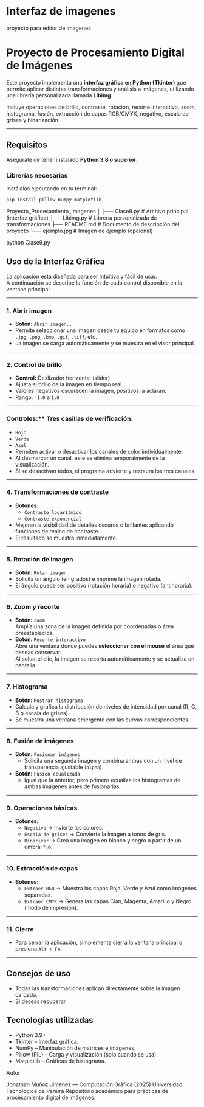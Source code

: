# Interfaz de imagenes
proyecto para editor de imagenes


# Proyecto de Procesamiento Digital de Imágenes

Este proyecto implementa una **interfaz gráfica en Python (Tkinter)** que permite aplicar distintas transformaciones y análisis a imágenes, utilizando una librería personalizada llamada **Libimg**.

Incluye operaciones de brillo, contraste, rotación, recorte interactivo, zoom, histograma, fusión, extracción de capas RGB/CMYK, negativo, escala de grises y binarización.

---

## Requisitos

Asegúrate de tener instalado **Python 3.8 o superior**.

### Librerías necesarias

Instálalas ejecutando en tu terminal:

```bash
pip install pillow numpy matplotlib
```

 Proyecto_Procesamiento_Imagenes
│
├── Clase9.py              # Archivo principal (interfaz gráfica)
├── Libimg.py              # Librería personalizada de transformaciones
├── README.md              # Documento de descripción del proyecto
└── ejemplo.jpg            # Imagen de ejemplo (opcional)


python Clase9.py

##  Uso de la Interfaz Gráfica

La aplicación está diseñada para ser intuitiva y fácil de usar.  
A continuación se describe la función de cada control disponible en la ventana principal:

---

###  1. Abrir imagen
- **Botón:** `Abrir imagen...`  
- Permite seleccionar una imagen desde tu equipo en formatos como `.jpg`, `.png`, `.bmp`, `.gif`, `.tiff`, etc.  
- La imagen se carga automáticamente y se muestra en el visor principal.

---

###  2. Control de brillo
- **Control:** Deslizador horizontal (slider)  
- Ajusta el brillo de la imagen en tiempo real.  
- Valores negativos oscurecen la imagen, positivos la aclaran.  
- Rango: `-1.0` a `1.0`

---

### Controles:** Tres casillas de verificación:  
  - `Rojo`  
  - `Verde`  
  - `Azul`  
- Permiten activar o desactivar los canales de color individualmente.  
- Al desmarcar un canal, este se elimina temporalmente de la visualización.  
- Si se desactivan todos, el programa advierte y restaura los tres canales.

---

### 4. Transformaciones de contraste
- **Botones:**
  - `Contraste logarítmico`  
  - `Contraste exponencial`
- Mejoran la visibilidad de detalles oscuros o brillantes aplicando funciones de realce de contraste.  
- El resultado se muestra inmediatamente.

---

### 5. Rotación de imagen
- **Botón:** `Rotar imagen`  
- Solicita un ángulo (en grados) e imprime la imagen rotada.  
- El ángulo puede ser positivo (rotación horaria) o negativo (antihoraria).

---

###  6. Zoom y recorte
- **Botón:** `Zoom`  
  Amplía una zona de la imagen definida por coordenadas o área preestablecida.  
- **Botón:** `Recorte interactivo`  
  Abre una ventana donde puedes **seleccionar con el mouse** el área que deseas conservar.  
  Al soltar el clic, la imagen se recorta automáticamente y se actualiza en pantalla.

---

###  7. Histograma
- **Botón:** `Mostrar histograma`  
- Calcula y grafica la distribución de niveles de intensidad por canal (R, G, B o escala de grises).  
- Se muestra una ventana emergente con las curvas correspondientes.

---

###  8. Fusión de imágenes
- **Botón:** `Fusionar imágenes`  
  - Solicita una segunda imagen y combina ambas con un nivel de transparencia ajustable (`alpha`).  
- **Botón:** `Fusión ecualizada`  
  - Igual que la anterior, pero primero ecualiza los histogramas de ambas imágenes antes de fusionarlas.

---

###  9. Operaciones básicas
- **Botones:**
  - `Negativo` → Invierte los colores.  
  - `Escala de grises` → Convierte la imagen a tonos de gris.  
  - `Binarizar` → Crea una imagen en blanco y negro a partir de un umbral fijo.

---

###  10. Extracción de capas
- **Botones:**
  - `Extraer RGB` → Muestra las capas Roja, Verde y Azul como imágenes separadas.  
  - `Extraer CMYK` → Genera las capas Cian, Magenta, Amarillo y Negro (modo de impresión).

---

###  11. Cierre
- Para cerrar la aplicación, simplemente cierra la ventana principal o presiona `Alt + F4`.

---

##  Consejos de uso

- Todas las transformaciones aplican directamente sobre la imagen cargada.  
- Si deseas recuperar

##  Tecnologías utilizadas

- Python 3.9+
- Tkinter – Interfaz gráfica.
- NumPy – Manipulación de matrices e imágenes.
- Pillow (PIL) – Carga y visualización (solo cuando se usa).
- Matplotlib – Gráficas de histograma.

 Autor

Jonathan Muñoz Jimenez — Computación Gráfica (2025)
Universidad Tecnologica de Pereira
Repositorio académico para prácticas de procesamiento digital de imágenes.

